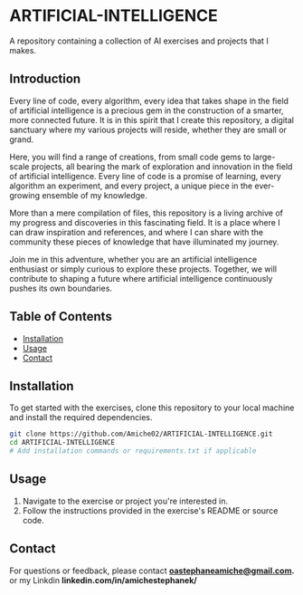 # ARTIFICIAL-INTELLIGENCE


A repository containing a collection of AI exercises and projects that I makes.

## Introduction
Every line of code, every algorithm, every idea that takes shape in the field of artificial intelligence is a precious gem in the construction of a smarter, more connected future. It is in this spirit that I create this repository, a digital sanctuary where my various projects will reside, whether they are small or grand.

Here, you will find a range of creations, from small code gems to large-scale projects, all bearing the mark of exploration and innovation in the field of artificial intelligence. Every line of code is a promise of learning, every algorithm an experiment, and every project, a unique piece in the ever-growing ensemble of my knowledge.

More than a mere compilation of files, this repository is a living archive of my progress and discoveries in this fascinating field. It is a place where I can draw inspiration and references, and where I can share with the community these pieces of knowledge that have illuminated my journey.

Join me in this adventure, whether you are an artificial intelligence enthusiast or simply curious to explore these projects. Together, we will contribute to shaping a future where artificial intelligence continuously pushes its own boundaries.

## Table of Contents

- [Installation](#installation)
- [Usage](#usage)
- [Contact](#contact)

## Installation

To get started with the exercises, clone this repository to your local machine and install the required dependencies.

```bash
git clone https://github.com/Amiche02/ARTIFICIAL-INTELLIGENCE.git
cd ARTIFICIAL-INTELLIGENCE
# Add installation commands or requirements.txt if applicable 
```

## Usage

1. Navigate to the exercise or project you're interested in.
2. Follow the instructions provided in the exercise's README or source code.

## Contact

For questions or feedback, please contact **oastephaneamiche@gmail.com.** or my Linkdin **linkedin.com/in/amichestephanek/**

